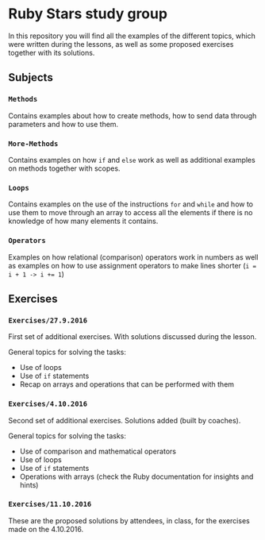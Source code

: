 # Ruby Stars study group

In this repository you will find all the examples of the different topics, which were written during the lessons, as well as some proposed exercises together with its solutions.

## Subjects
### `Methods`
Contains examples about how to create methods, how to send data through parameters and how to use them.

### `More-Methods`
Contains examples on how `if` and `else` work as well as additional examples on methods together with scopes.

### `Loops`
Contains examples on the use of the instructions `for` and `while` and how to use them to move through an array to access all the elements if there is no knowledge of how many elements it contains.

### `Operators`
Examples on how relational (comparison) operators work in numbers as well as examples on how to use assignment operators to make lines shorter (`i = i + 1 -> i += 1`)

## Exercises
### `Exercises/27.9.2016`
First set of additional exercises. With solutions discussed during the lesson.

General topics for solving the tasks:
* Use of loops
* Use of `if` statements
* Recap on arrays and operations that can be performed with them

### `Exercises/4.10.2016`
Second set of additional exercises. Solutions added (built by coaches).

General topics for solving the tasks:
* Use of comparison and mathematical operators
* Use of loops
* Use of `if` statements
* Operations with arrays (check the Ruby documentation for insights and hints)

### `Exercises/11.10.2016`
These are the proposed solutions by attendees, in class, for the exercises made on the 4.10.2016.

